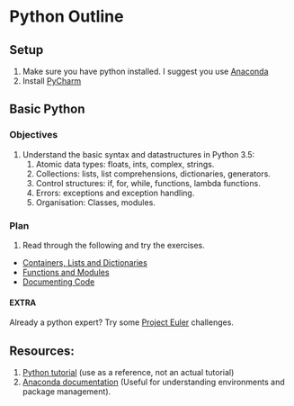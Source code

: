 # Python Outline

## Setup
1. Make sure you have python installed. I suggest you use [Anaconda](https://www.continuum.io/downloads)
2. Install [PyCharm](https://www.jetbrains.com/pycharm/)

## Basic Python
### Objectives
1. Understand the basic syntax and datastructures in Python 3.5:
    1. Atomic data types: floats, ints, complex, strings.
    2. Collections: lists, list comprehensions, dictionaries, generators.
    3. Control structures: if, for, while, functions, lambda functions.
    4. Errors: exceptions and exception handling. 
    5. Organisation: Classes, modules. 

### Plan

1.  Read through the following and try the exercises. 
 * [Containers, Lists and Dictionaries](https://github.com/davidglo/boot-camps/blob/2016-TMCS-software/Python/1_lists_and_dictionaries.md)
 * [Functions and Modules](https://github.com/davidglo/boot-camps/blob/2016-TMCS-software/Python/2_functions_and_modules.md)
 * [Documenting Code](https://github.com/davidglo/boot-camps/blob/2016-TMCS-software/Python/3_documenting_code.md)

#### EXTRA
Already a python expert?  Try some [Project Euler](https://projecteuler.net/) challenges. 


## Resources: 
1. [Python tutorial](https://docs.python.org/3/tutorial/index.html) (use as a reference, not an actual tutorial)
2. [Anaconda documentation](http://conda.pydata.org/docs/using/index.html) (Useful for understanding environments and package management). 


